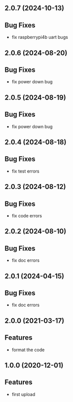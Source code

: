 ## 2.0.7 (2024-10-13)

## Bug Fixes

- fix raspberrypi4b uart bugs

## 2.0.6 (2024-08-20)

## Bug Fixes

- fix power down bug

## 2.0.5 (2024-08-19)

## Bug Fixes

- fix power down bug

## 2.0.4 (2024-08-18)

## Bug Fixes

- fix test errors

## 2.0.3 (2024-08-12)

## Bug Fixes

- fix code errors

## 2.0.2 (2024-08-10)

## Bug Fixes

- fix doc errors

## 2.0.1 (2024-04-15)

## Bug Fixes

- fix doc errors

## 2.0.0 (2021-03-17)

## Features

- format the code

## 1.0.0 (2020-12-01)

## Features

- first upload